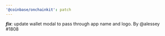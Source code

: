 ```yaml
---
'@coinbase/onchainkit': patch
---
```


***fix***: update wallet modal to pass through app name and logo. By @alessey #1808
